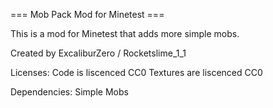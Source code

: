 === Mob Pack Mod for Minetest ===

This is a mod for Minetest that adds more simple mobs.

Created by ExcaliburZero / Rocketslime_1_1

Licenses:
Code is liscenced CC0
Textures are liscenced CC0

Dependencies:
Simple Mobs